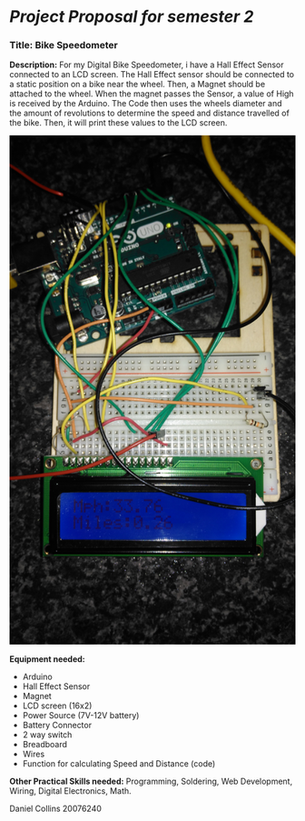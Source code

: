 # **_Project Proposal for semester 2_**
### **Title:** Bike Speedometer

**Description:** For my Digital Bike Speedometer, i have a Hall Effect Sensor connected to an LCD screen. The Hall Effect sensor should be connected to a static position on a bike near the wheel. Then, a Magnet should be attached to the wheel. When the magnet passes the Sensor, a value of High is received by the Arduino. The Code then uses the wheels diameter and the amount of revolutions to determine the speed and distance travelled of the bike. Then, it will print these values to the LCD screen.

![Image of project](IMG_20170428_095430.jpg)

**Equipment needed:**
* Arduino
* Hall Effect Sensor
* Magnet
* LCD screen (16x2)
* Power Source (7V-12V battery)
* Battery Connector
* 2 way switch
* Breadboard
* Wires
* Function for calculating Speed and Distance (code)

**Other Practical Skills needed:** Programming, Soldering, Web Development, Wiring, Digital Electronics, Math.

Daniel Collins 20076240
